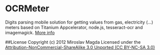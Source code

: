 OCRMeter
=======

Digits parsing mobile solution for getting values from gas, electricity (...) meters based on Titanium Appcelerator, node.js, tesseract-ocr and imagemagick.
[More info](http://lab.ejci.net/OCRMeter)

##License
Copyright (c) 2012 Miroslav Magda 
Licensed under the [Attribution-NonCommercial-ShareAlike 3.0 Unported (CC BY-NC-SA 3.0)](http://creativecommons.org/licenses/by-nc/3.0/legalcode)
